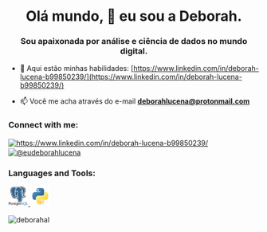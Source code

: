  <h1 align="center">Olá mundo, 👋 eu sou a Deborah.</h1>
<h3 align="center">Sou apaixonada por análise e ciência de dados no mundo digital.</h3>

- 📝 Aqui estão minhas habilidades: [https://www.linkedin.com/in/deborah-lucena-b99850239/](https://www.linkedin.com/in/deborah-lucena-b99850239/)

- 📫 Você me acha através do e-mail **deborahlucena@protonmail.com**

<h3 align="left">Connect with me:</h3>
<p align="left">
<a href="https://linkedin.com/in/https://www.linkedin.com/in/deborah-lucena-b99850239/" target="blank"><img align="center" src="https://raw.githubusercontent.com/rahuldkjain/github-profile-readme-generator/master/src/images/icons/Social/linked-in-alt.svg" alt="https://www.linkedin.com/in/deborah-lucena-b99850239/" height="30" width="40" /></a>
<a href="https://instagram.com/@eudeborahlucena" target="blank"><img align="center" src="https://raw.githubusercontent.com/rahuldkjain/github-profile-readme-generator/master/src/images/icons/Social/instagram.svg" alt="@eudeborahlucena" height="30" width="40" /></a>
</p>

<h3 align="left">Languages and Tools:</h3>
<p align="left"> <a href="https://www.postgresql.org" target="_blank" rel="noreferrer"> <img src="https://raw.githubusercontent.com/devicons/devicon/master/icons/postgresql/postgresql-original-wordmark.svg" alt="postgresql" width="40" height="40"/> </a> <a href="https://www.python.org" target="_blank" rel="noreferrer"> <img src="https://raw.githubusercontent.com/devicons/devicon/master/icons/python/python-original.svg" alt="python" width="40" height="40"/> </a> </p>

<p><img align="center" src="https://github-readme-stats.vercel.app/api/top-langs?username=deborahal&show_icons=true&locale=en&layout=compact" alt="deborahal" /></p>

 
 
<!---
- 👋 Hi, I’m @deborahal
- 👀 I’m interested in ...
- 🌱 I’m currently learning ...
- 💞️ I’m looking to collaborate on ...
- 📫 How to reach me ...

<!---
deborahal/deborahal is a ✨ special ✨ repository because its `README.md` (this file) appears on your GitHub profile.
You can click the Preview link to take a look at your changes.
--->
